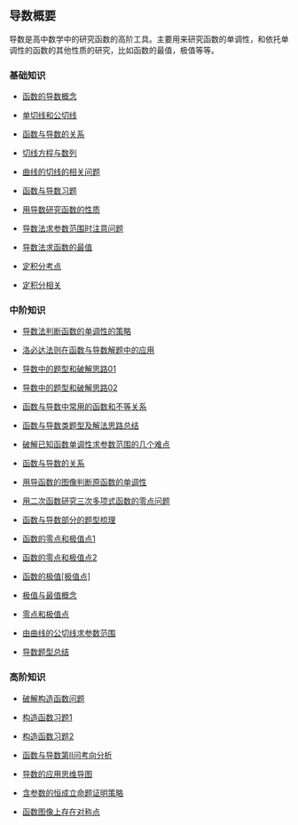 ## 导数概要

导数是高中数学中的研究函数的高阶工具。主要用来研究函数的单调性，和依托单调性的函数的其他性质的研究，比如函数的最值，极值等等。

### 基础知识

*   <a   href="https://www.cnblogs.com/wanghai0666/p/11770162.html"  target="_blank" >函数的导数概念</a>

*   <a   href="https://www.cnblogs.com/wanghai0666/p/9921940.html"  target="_blank" >单切线和公切线</a>    

*   <a  href="https://www.cnblogs.com/wanghai0666/p/12256266.html"  target="_blank">函数与导数的关系</a> 

*   <a   href=" https://www.cnblogs.com/wanghai0666/p/7874937.html"  target="_blank">切线方程与数列</a>   

*   <a   href=" https://www.cnblogs.com/wanghai0666/p/6062094.html"  target="_blank">曲线的切线的相关问题</a>

*   <a   href="http://www.cnblogs.com/wanghai0666/p/6759143.html"  target="_blank" >函数与导数习题</a>  

*    <a   href="  http://www.cnblogs.com/wanghai0666/p/7845919.html"  target="_blank" >用导数研究函数的性质</a>    

*   <a   href="  https://www.cnblogs.com/wanghai0666/p/9766476.html"  target="_blank" >导数法求参数范围时注意问题</a>

*  <a  href="https://www.cnblogs.com/wanghai0666/p/12267764.html"  target="_blank">导数法求函数的最值</a>  

*   <a   href=" https://www.cnblogs.com/wanghai0666/diary/2017/09/03/7471343.html"  target="_blank" >定积分考点</a>

*   <a   href=" https://www.cnblogs.com/wanghai0666/p/7616054.html"  target="_blank" >定积分相关</a> 

### 中阶知识

*  <a   href="  https://www.cnblogs.com/wanghai0666/p/9393930.html "  target="_blank" >导数法判断函数的单调性的策略</a>    

*   <a   href=" http://www.cnblogs.com/wanghai0666/p/6219778.html  "  target="_blank" > 洛必达法则在函数与导数解题中的应用</a> 

*  <a   href=" https://www.cnblogs.com/wanghai0666/p/11140751.html "  target="_blank" >导数中的题型和破解思路01 </a>

*  <a   href=" https://www.cnblogs.com/wanghai0666/p/13797242.html "  target="_blank" >导数中的题型和破解思路02 </a>

*   <a   href=" http://www.cnblogs.com/wanghai0666/p/6875869.html  "  target="_blank" >函数与导数中常用的函数和不等关系   </a> 

*  <a   href="http://www.cnblogs.com/wanghai0666/p/8177907.html   "  target="_blank" > 函数与导数类题型及解法思路总结 </a> 

*   <a   href=" https://www.cnblogs.com/wanghai0666/p/11149383.html"  target="_blank" >破解已知函数单调性求参数范围的几个难点</a>  

*   <a   href="https://www.cnblogs.com/wanghai0666/p/12256266.html"  target="_blank" > 函数与导数的关系</a> 

*   <a   href=" https://www.cnblogs.com/wanghai0666/p/7888935.html  "  target="_blank" >用导函数的图像判断原函数的单调性</a>

*   <a   href="https://www.cnblogs.com/wanghai0666/p/5906951.html   "  target="_blank" >用二次函数研究三次多项式函数的零点问题</a>

*   <a   href=" https://www.cnblogs.com/wanghai0666/p/8653852.html  "  target="_blank" >函数与导数部分的题型梳理</a>    

*    <a   href="https://www.cnblogs.com/wanghai0666/p/9416703.html   "  target="_blank" >函数的零点和极值点1</a>   

*    <a   href="https://www.cnblogs.com/wanghai0666/p/11172128.html "  target="_blank" >函数的零点和极值点2</a>   

*   <a  href="https://www.cnblogs.com/wanghai0666/p/11880448.html"  target="_blank">函数的极值[极值点]</a> 

*   <a  href="https://www.cnblogs.com/wanghai0666/p/11806928.html"  target="_blank">极值与最值概念</a> 

*   <a  href="https://www.cnblogs.com/wanghai0666/p/11837576.html"  target="_blank">零点和极值点</a> 

*   <a  href="https://www.cnblogs.com/wanghai0666/p/12454750.html"  target="_blank">由曲线的公切线求参数范围</a>

*   <a   href=" https://mubu.com/doc/2bNWxUdRRT  "  target="_blank" >导数题型总结</a>   

###  高阶知识

* <a   href=" https://www.cnblogs.com/wanghai0666/p/9358088.html  "  target="_blank" >破解构造函数问题</a>    

* <a   href="https://www.cnblogs.com/wanghai0666/p/9358111.html   "  target="_blank" >构造函数习题1</a>    

*   <a  href=" https://www.cnblogs.com/wanghai0666/p/10823664.html  "  target="_blank">构造函数习题2</a>

*   <a  href=" https://www.cnblogs.com/wanghai0666/p/10830334.html"  target="_blank">函数与导数第Ⅱ问考向分析</a> 

*   <a href="https://www.cnblogs.com/wanghai0666/p/9935920.html "  target="_blank">导数的应用思维导图</a>  

*   <a  href="https://www.cnblogs.com/wanghai0666/p/12392108.html"  target="_blank">含参数的恒成立命题证明策略</a> 

*   <a  href="https://www.cnblogs.com/wanghai0666/p/13186969.html"  target="_blank">函数图像上存在对称点</a> 
